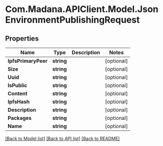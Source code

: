 
# Com.Madana.APIClient.Model.JsonEnvironmentPublishingRequest

## Properties

Name | Type | Description | Notes
------------ | ------------- | ------------- | -------------
**IpfsPrimaryPeer** | **string** |  | [optional] 
**Size** | **string** |  | [optional] 
**Uuid** | **string** |  | [optional] 
**IsPublic** | **string** |  | [optional] 
**Content** | **string** |  | [optional] 
**IpfsHash** | **string** |  | [optional] 
**Description** | **string** |  | [optional] 
**Packages** | **string** |  | [optional] 
**Name** | **string** |  | [optional] 

[[Back to Model list]](../README.md#documentation-for-models)
[[Back to API list]](../README.md#documentation-for-api-endpoints)
[[Back to README]](../README.md)

